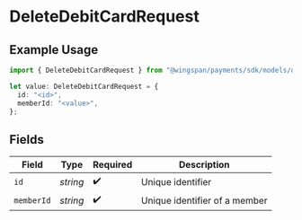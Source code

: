 # DeleteDebitCardRequest

## Example Usage

```typescript
import { DeleteDebitCardRequest } from "@wingspan/payments/sdk/models/operations";

let value: DeleteDebitCardRequest = {
  id: "<id>",
  memberId: "<value>",
};
```

## Fields

| Field                         | Type                          | Required                      | Description                   |
| ----------------------------- | ----------------------------- | ----------------------------- | ----------------------------- |
| `id`                          | *string*                      | :heavy_check_mark:            | Unique identifier             |
| `memberId`                    | *string*                      | :heavy_check_mark:            | Unique identifier of a member |